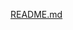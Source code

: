 [README.md](https://github.com/deebtarmizi104/Jetstream-Fortify-and-Livewire-Multi-Auth-with-Laravel-8/files/6969199/README.md)
